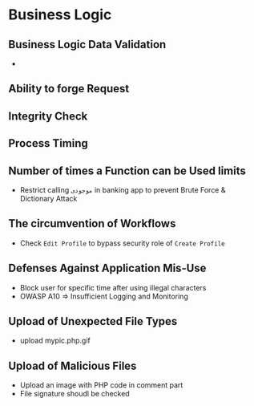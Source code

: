 # Business Logic


## Business Logic Data Validation
- 

## Ability to forge Request


## Integrity Check


## Process Timing


## Number of times a Function can be Used limits
- Restrict calling `موجودی` in banking app to prevent Brute Force & Dictionary Attack

## The circumvention of Workflows
- Check `Edit Profile` to bypass security role of `Create Profile`

## Defenses Against Application Mis-Use
- Block user for specific time after using illegal characters
- OWASP A10 => Insufficient Logging and Monitoring

## Upload of Unexpected File Types
- upload mypic.php.gif

## Upload of Malicious Files
- Upload an image with PHP code in comment part
- File signature shoudl be checked
